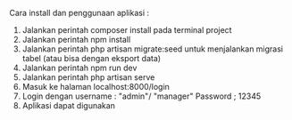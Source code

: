 Cara install dan penggunaan aplikasi :
1. Jalankan perintah composer install pada terminal project
2. Jalankan perintah npm install 
3. Jalankan perintah php artisan migrate:seed untuk menjalankan migrasi tabel (atau bisa dengan eksport data)
4. Jalankan perintah npm run dev
5. Jalankan perintah php artisan serve
6. Masuk ke halaman localhost:8000/login
7. Login dengan username : "admin"/ "manager" Password ; 12345
9. Aplikasi dapat digunakan
